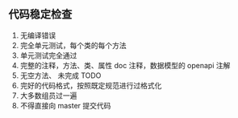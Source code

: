 ## 代码稳定检查

1. 无编译错误
2. 完全单元测试，每个类的每个方法
3. 单元测试完全通过
4. 完整的注释，方法、类、属性 doc 注释，数据模型的 openapi 注解
5. 无空方法、 未完成 TODO
6. 完好的代码格式，按照既定规范进行过格式化
7. 大多数组员过一遍
8. 不得直接向 master 提交代码
